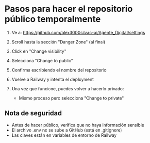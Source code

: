 # Pasos para hacer el repositorio público temporalmente

1. Ve a: https://github.com/alex3000silvac-ai/Agente_Digital/settings

2. Scroll hasta la sección "Danger Zone" (al final)

3. Click en "Change visibility"

4. Selecciona "Change to public"

5. Confirma escribiendo el nombre del repositorio

6. Vuelve a Railway y intenta el deployment

7. Una vez que funcione, puedes volver a hacerlo privado:
   - Mismo proceso pero selecciona "Change to private"

## Nota de seguridad
- Antes de hacer público, verifica que no haya información sensible
- El archivo .env no se sube a GitHub (está en .gitignore)
- Las claves están en variables de entorno de Railway
